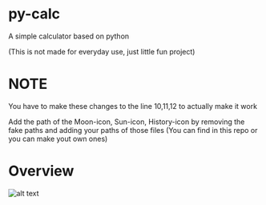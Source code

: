 # py-calc
A simple calculator based on python

(This is not made for everyday use, just little fun project)

# NOTE
You have to make these changes to the line 10,11,12 to actually make it work 

Add the path of the Moon-icon, Sun-icon, History-icon by removing the fake paths and adding your paths of those files (You can find in this repo or you can make yout own ones)

# Overview

![alt text](https://github.com/Normo1186/py-calc/blob/main/overview/overview.png?raw=true)
